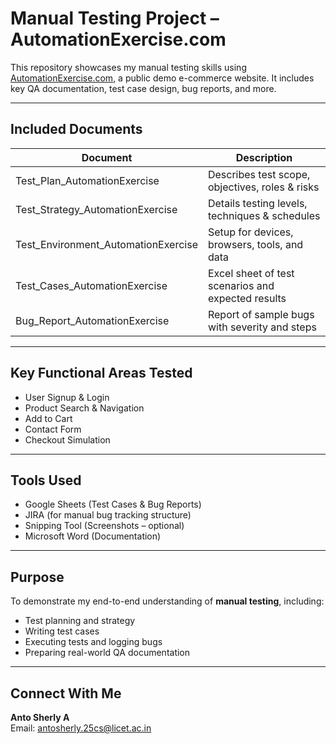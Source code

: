 #  Manual Testing Project – AutomationExercise.com

This repository showcases my manual testing skills using [AutomationExercise.com](https://automationexercise.com), a public demo e-commerce website. It includes key QA documentation, test case design, bug reports, and more.

---

##  Included Documents

| Document                      | Description                                       |
|-------------------------------|---------------------------------------------------|
| Test_Plan_AutomationExercise | Describes test scope, objectives, roles & risks   |
| Test_Strategy_AutomationExercise | Details testing levels, techniques & schedules  |
| Test_Environment_AutomationExercise | Setup for devices, browsers, tools, and data  |
| Test_Cases_AutomationExercise | Excel sheet of test scenarios and expected results |
| Bug_Report_AutomationExercise | Report of sample bugs with severity and steps     |

---

##  Key Functional Areas Tested
- User Signup & Login
- Product Search & Navigation
- Add to Cart
- Contact Form
- Checkout Simulation

---

##  Tools Used
- Google Sheets (Test Cases & Bug Reports)
- JIRA (for manual bug tracking structure)
- Snipping Tool (Screenshots – optional)
- Microsoft Word (Documentation)

---

##  Purpose

To demonstrate my end-to-end understanding of **manual testing**, including:
- Test planning and strategy
- Writing test cases
- Executing tests and logging bugs
- Preparing real-world QA documentation

---

##  Connect With Me

**Anto Sherly A**  
Email: antosherly.25cs@licet.ac.in  


